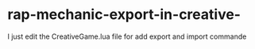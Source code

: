 # rap-mechanic-export-in-creative-
I just edit the CreativeGame.lua file for add export and import commande
